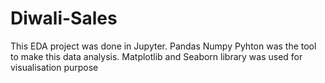 # Diwali-Sales
This EDA project was done in Jupyter. Pandas Numpy Pyhton was the tool to make this data analysis. Matplotlib and Seaborn library was used for visualisation purpose
